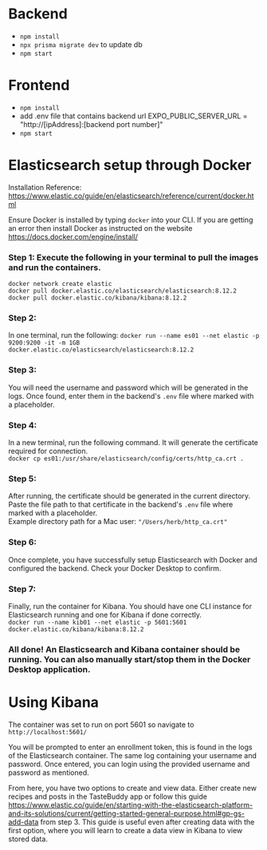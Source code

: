 # Backend 
- `npm install`
- `npx prisma migrate dev` to update db
- `npm start`

# Frontend
- `npm install`
- add .env file that contains backend url EXPO_PUBLIC_SERVER_URL = "http://[ipAddress]:[backend port number]"
- `npm start`

# Elasticsearch setup through Docker
Installation Reference: https://www.elastic.co/guide/en/elasticsearch/reference/current/docker.html  

Ensure Docker is installed by typing `docker` into your CLI. If you are getting an error then install Docker as instructed on the website https://docs.docker.com/engine/install/

### Step 1: Execute the following in your terminal to pull the images and run the containers.  
`docker network create elastic`  
`docker pull docker.elastic.co/elasticsearch/elasticsearch:8.12.2`  
`docker pull docker.elastic.co/kibana/kibana:8.12.2`  

### Step 2: 
In one terminal, run the following:
`docker run --name es01 --net elastic -p 9200:9200 -it -m 1GB docker.elastic.co/elasticsearch/elasticsearch:8.12.2`

### Step 3: 
You will need the username and password which will be generated in the logs. Once found, enter them in the backend's `.env` file where marked with a placeholder.

### Step 4: 
In a new terminal, run the following command. It will generate the certificate required for connection.  
`docker cp es01:/usr/share/elasticsearch/config/certs/http_ca.crt .`  

### Step 5: 
After running, the certificate should be generated in the current directory. Paste the file path to that certificate in the backend's `.env` file where marked with a placeholder.  
Example directory path for a Mac user: `"/Users/herb/http_ca.crt"`  

### Step 6: 
Once complete, you have successfully setup Elasticsearch with Docker and configured the backend. Check your Docker Desktop to confirm.   

### Step 7: 
Finally, run the container for Kibana. You should have one CLI instance for Elasticsearch running and one for Kibana if done correctly.   
`docker run --name kib01 --net elastic -p 5601:5601 docker.elastic.co/kibana/kibana:8.12.2`  

### All done! An Elasticsearch and Kibana container should be running. You can also manually start/stop them in the Docker Desktop application.

# Using Kibana
The container was set to run on port 5601 so navigate to `http://localhost:5601/`

You will be prompted to enter an enrollment token, this is found in the logs of the Elasticsearch container. The same log containing your username and password. 
Once entered, you can login using the provided username and password as mentioned. 

From here, you have two options to create and view data. Either create new recipes and posts in the TasteBuddy app or follow this guide https://www.elastic.co/guide/en/starting-with-the-elasticsearch-platform-and-its-solutions/current/getting-started-general-purpose.html#gp-gs-add-data from step 3. This guide is useful even after creating data with the first option, where you will learn to create a data view in Kibana to view stored data.
